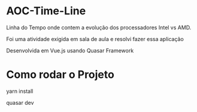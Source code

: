 # AOC-Time-Line

Linha do Tempo onde contem a evolução dos processadores Intel vs AMD.

Foi uma atividade exigida em sala de aula e resolvi fazer essa aplicação

Desenvolvida em Vue.js usando Quasar Framework

# Como rodar o Projeto

yarn install

quasar dev
